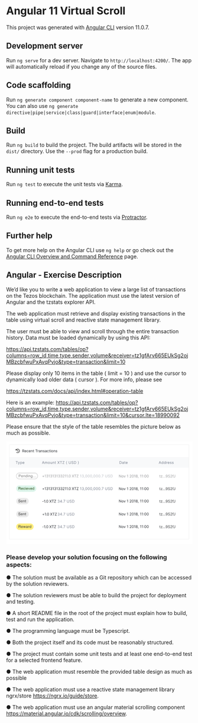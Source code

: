 # Angular 11 Virtual Scroll

This project was generated with [Angular CLI](https://github.com/angular/angular-cli) version 11.0.7.

## Development server

Run `ng serve` for a dev server. Navigate to `http://localhost:4200/`. The app will automatically reload if you change any of the source files.

## Code scaffolding

Run `ng generate component component-name` to generate a new component. You can also use `ng generate directive|pipe|service|class|guard|interface|enum|module`.

## Build

Run `ng build` to build the project. The build artifacts will be stored in the `dist/` directory. Use the `--prod` flag for a production build.

## Running unit tests

Run `ng test` to execute the unit tests via [Karma](https://karma-runner.github.io).

## Running end-to-end tests

Run `ng e2e` to execute the end-to-end tests via [Protractor](http://www.protractortest.org/).

## Further help

To get more help on the Angular CLI use `ng help` or go check out the [Angular CLI Overview and Command Reference](https://angular.io/cli) page.



## Angular - Exercise Description

We’d like you to write a web application to view a large list of transactions on the Tezos blockchain. The application must use the latest version of Angular and the tzstats explorer API. 

The web application must retrieve and display existing transactions in the table using virtual scroll and reactive state management library.

The user must be able to view and scroll through the entire transaction history. Data must be loaded dynamically by using this API:

https://api.tzstats.com/tables/op?columns=row_id,time,type,sender,volume&receiver=tz1gfArv665EUkSg2ojMBzcbfwuPxAvqPvjo&type=transaction&limit=10

Please display only 10 items in the table ( limit = 10 )  and use the cursor to dynamically load older data ( cursor ). For more info, please see 

https://tzstats.com/docs/api/index.html#operation-table

Here is an example: 
https://api.tzstats.com/tables/op?columns=row_id,time,type,sender,volume&receiver=tz1gfArv665EUkSg2ojMBzcbfwuPxAvqPvjo&type=transaction&limit=10&cursor.lte=18990092

Please ensure that the style of the table resembles the picture below as much as possible. 

![](/table-example.png)

### Please develop your solution focusing on the following aspects:

●	The solution must be available as a Git repository which can be accessed by the solution reviewers.

●	The solution reviewers must be able to build the project for deployment and testing. 

●	A short README file in the root of the project must explain how to build, test and run the application.

●	The programming language must be Typescript.

●	Both the project itself and its code must be reasonably structured.

●	The project must contain some unit tests and at least one end-to-end test for a selected frontend feature.

●	The web application must resemble the provided table design as much as possible

●	The web application must use a reactive state management library ngrx/store https://ngrx.io/guide/store.

●	The web application must use an angular material scrolling component https://material.angular.io/cdk/scrolling/overview.

